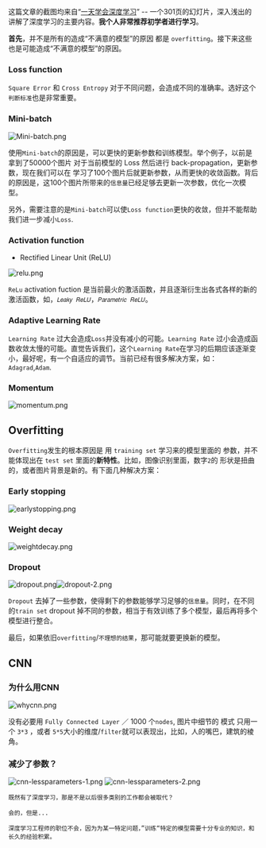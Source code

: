 这篇文章的截图均来自“[一天学会深度学习](https://www.slideshare.net/tw_dsconf/ss-62245351)” -- 一个301页的幻灯片，深入浅出的讲解了深度学习的主要内容。**我个人非常推荐初学者进行学习**。


**首先**，并不是所有的造成“不满意的模型”的原因 都是 `overfitting`。接下来这些也是可能造成“不满意的模型”的原因。

### Loss function

`Square Error` 和 `Cross Entropy` 对于不同问题，会造成不同的准确率。选好这个`判断标准`也是非常重要。

### Mini-batch

![Mini-batch.png](/downloads/Mini-batch.png)

使用`Mini-batch`的原因是，可以更快的更新参数和训练模型。举个例子，以前是拿到了50000个图片 对于当前模型的 Loss 然后进行 back-propagation，更新参数，现在我们可以在 学习了100个图片后就更新参数，从而更快的收敛函数。背后的原因是，这100个图片所带来的`信息量`已经足够去更新一次参数，优化一次模型。

另外，需要注意的是`Mini-batch`可以使`Loss function`更快的收敛，但并不能帮助我们进一步减小`Loss`.

### Activation function

* Rectified Linear Unit (ReLU)

![relu.png](/downloads/relu.png)

`ReLu` activation fuction 是当前最火的激活函数，并且逐渐衍生出各式各样的新的激活函数，如，`𝐿𝑒𝑎𝑘𝑦 𝑅𝑒𝐿𝑈`，`𝑃𝑎𝑟𝑎𝑚𝑒𝑡𝑟𝑖𝑐 𝑅𝑒𝐿𝑈`。


###  Adaptive Learning Rate

`Learning Rate` 过大会造成`Loss`并没有减小的可能。`Learning Rate` 过小会造成函数收敛太慢的可能。直觉告诉我们，这个`Learning Rate`在学习的后期应该逐渐变小，最好呢，有一个自适应的调节。当前已经有很多解决方案，如：`Adagrad`,`Adam`.

### Momentum

![momentum.png](/downloads/momentum.png)


## Overfitting
`Overfitting`发生的根本原因是 用 `training set` 学习来的模型里面的 参数，并不能体现出在 `test set` 里面的**新特性**。比如，图像识别里面，数字`2`的 形状是扭曲的，或者图片背景是新的。有下面几种解决方案：

### Early stopping
![earlystopping.png](/downloads/earlystopping.png)


### Weight decay
![weightdecay.png](/downloads/weightdecay.png)

### Dropout
![dropout.png](/downloads/dropout.png)![dropout-2.png](/downloads/dropout-2.png)

`Dropout` 去掉了一些参数，使得剩下的参数能够学习足够的`信息量`。同时，在不同的`train set` dropout 掉不同的参数，相当于有效训练了多个模型，最后再将多个模型进行整合。


最后，如果依旧`overfitting`/`不理想的结果`，那可能就要更换新的模型。

## CNN

### 为什么用CNN
![whycnn.png](/downloads/whycnn.png)

没有必要用 `Fully Connected Layer` ／ 1000 个`nodes`, 图片中细节的 模式 只用一个 `3*3` ，或者 `5*5`大小的维度/`filter`就可以表现出，比如，人的嘴巴，建筑的棱角。

### 减少了参数？
![cnn-lessparameters-1.png](/downloads/cnn-lessparameters-1.png) ![cnn-lessparameters-2.png](/downloads/cnn-lessparameters-2.png)


```
既然有了深度学习，那是不是以后很多类别的工作都会被取代？

会的，但是...

深度学习工程师的职位不会，因为为某一特定问题，”训练“特定的模型需要十分专业的知识，和长久的经验积累。
```